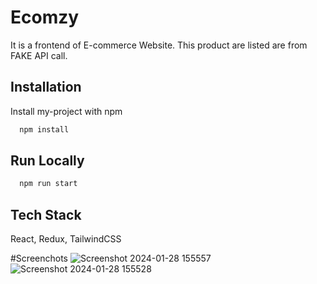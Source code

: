
# Ecomzy

It is a frontend of E-commerce Website. This product are listed 
are from FAKE API call. 


## Installation

Install my-project with npm

```bash
  npm install
```
    
## Run Locally

```bash
  npm run start
```


## Tech Stack

React, Redux, TailwindCSS

#Screenchots
![Screenshot 2024-01-28 155557](https://github.com/Ayan-x/ShopApp/assets/95574868/d498dc12-335c-4b42-916c-65130bc99736)
![Screenshot 2024-01-28 155528](https://github.com/Ayan-x/ShopApp/assets/95574868/33e5cc62-1937-4523-a1ff-545c5a5936d8)



